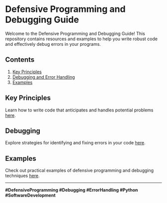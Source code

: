 # Defensive Programming and Debugging Guide

Welcome to the Defensive Programming and Debugging Guide! This repository contains resources and examples to help you write robust code and effectively debug errors in your programs.

## Contents
1. [Key Principles](#Key_Principles)
2. [Debugging and Error Handling](#debugging)
3. [Examples](#examples)

## Key Principles
Learn how to write code that anticipates and handles potential problems [here](./Defensive_Programming/Key-Principles.md).

## Debugging
Explore strategies for identifying and fixing errors in your code [here](./Defensive_Programming/debugging.md).

## Examples
Check out practical examples of defensive programming and debugging techniques [here](./Defensive_Programming/examples/README.md).

---

**#DefensiveProgramming #Debugging #ErrorHandling #Python #SoftwareDevelopment**
